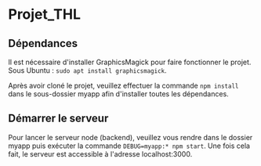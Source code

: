 # Projet_THL

## Dépendances

Il est nécessaire d'installer GraphicsMagick pour faire fonctionner le projet. Sous Ubuntu : `sudo apt install graphicsmagick`.

Après avoir cloné le projet, veuillez effectuer la commande `npm install` dans le sous-dossier myapp afin d'installer toutes les dépendances.

## Démarrer le serveur

Pour lancer le serveur node (backend), veuillez vous rendre dans le dossier myapp puis exécuter la commande `DEBUG=myapp:* npm start`. Une fois cela fait, le serveur est accessible à l'adresse localhost:3000.